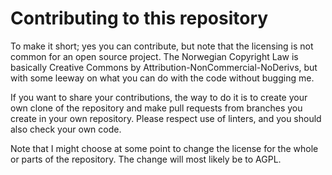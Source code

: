 # Contributing to this repository

To make it short; yes you can contribute, but note that the licensing is not common for an open source project. The Norwegian Copyright Law is basically Creative Commons by Attribution-NonCommercial-NoDerivs, but with some leeway on what you can do with the code without bugging me.

If you want to share your contributions, the way to do it is to create your own clone of the repository and make pull requests from branches you create in your own repository. Please respect use of linters, and you should also check your own code.

Note that I might choose at some point to change the license for the whole or parts of the repository. The change will most likely be to AGPL.
